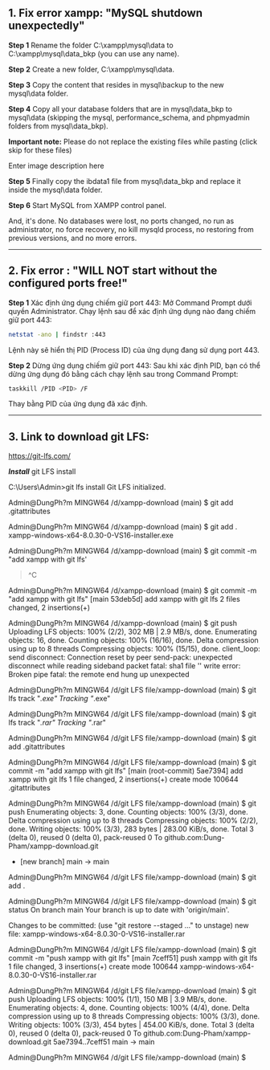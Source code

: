 ## 1. Fix error xampp: "MySQL shutdown unexpectedly"

**Step 1** Rename the folder C:\xampp\mysql\data to C:\xampp\mysql\data_bkp (you can use any name).

**Step 2** Create a new folder, C:\xampp\mysql\data.

**Step 3** Copy the content that resides in mysql\backup to the new mysql\data folder.

**Step 4** Copy all your database folders that are in mysql\data_bkp to mysql\data (skipping the mysql, performance_schema, and phpmyadmin folders from mysql\data_bkp).

**Important note:** Please do not replace the existing files while pasting (click skip for these files)

Enter image description here

**Step 5** Finally copy the ibdata1 file from mysql\data_bkp and replace it inside the mysql\data folder.

**Step 6** Start MySQL from XAMPP control panel.

And, it's done. No databases were lost, no ports changed, no run as administrator, no force recovery, no kill mysqld process, no restoring from previous versions, and no more errors.

---
## 2. Fix error : "WILL NOT start without the configured ports free!"
**Step 1** Xác định ứng dụng chiếm giữ port 443:
Mở Command Prompt dưới quyền Administrator.
Chạy lệnh sau để xác định ứng dụng nào đang chiếm giữ port 443:
```bash
netstat -ano | findstr :443
```
Lệnh này sẽ hiển thị PID (Process ID) của ứng dụng đang sử dụng port 443.

**Step 2** Dừng ứng dụng chiếm giữ port 443:
Sau khi xác định PID, bạn có thể dừng ứng dụng đó bằng cách chạy lệnh sau trong Command Prompt:
```bash 
taskkill /PID <PID> /F
```
Thay <PID> bằng PID của ứng dụng đã xác định.

---
## 3. Link to download git LFS: 

https://git-lfs.com/


***Install***
git LFS install

C:\Users\Admin>git lfs install
Git LFS initialized.


Admin@DungPh?m MINGW64 /d/xampp-download (main)
$ git add .gitattributes

Admin@DungPh?m MINGW64 /d/xampp-download (main)
$ git add . xampp-windows-x64-8.0.30-0-VS16-installer.exe

Admin@DungPh?m MINGW64 /d/xampp-download (main)
$ git commit -m "add xampp with git lfs'
> ^C

Admin@DungPh?m MINGW64 /d/xampp-download (main)
$ git commit -m "add xampp with git lfs"
[main 53deb5d] add xampp with git lfs
 2 files changed, 2 insertions(+)

Admin@DungPh?m MINGW64 /d/xampp-download (main)
$ git push
Uploading LFS objects: 100% (2/2), 302 MB | 2.9 MB/s, done.
Enumerating objects: 16, done.
Counting objects: 100% (16/16), done.
Delta compression using up to 8 threads
Compressing objects: 100% (15/15), done.
client_loop: send disconnect: Connection reset by peer
send-pack: unexpected disconnect while reading sideband packet
fatal: sha1 file '<stdout>' write error: Broken pipe
fatal: the remote end hung up unexpected






Admin@DungPh?m MINGW64 /d/git LFS file/xampp-download (main)
$ git lfs track "*.exe"
Tracking "*.exe"

Admin@DungPh?m MINGW64 /d/git LFS file/xampp-download (main)
$ git lfs track "*.rar"
Tracking "*.rar"

Admin@DungPh?m MINGW64 /d/git LFS file/xampp-download (main)
$ git add .gitattributes

Admin@DungPh?m MINGW64 /d/git LFS file/xampp-download (main)
$ git commit -m "add xampp with git lfs"
[main (root-commit) 5ae7394] add xampp with git lfs
 1 file changed, 2 insertions(+)
 create mode 100644 .gitattributes

Admin@DungPh?m MINGW64 /d/git LFS file/xampp-download (main)
$ git push
Enumerating objects: 3, done.
Counting objects: 100% (3/3), done.
Delta compression using up to 8 threads
Compressing objects: 100% (2/2), done.
Writing objects: 100% (3/3), 283 bytes | 283.00 KiB/s, done.
Total 3 (delta 0), reused 0 (delta 0), pack-reused 0
To github.com:Dung-Pham/xampp-download.git
 * [new branch]      main -> main

Admin@DungPh?m MINGW64 /d/git LFS file/xampp-download (main)
$ git add .

Admin@DungPh?m MINGW64 /d/git LFS file/xampp-download (main)
$ git status
On branch main
Your branch is up to date with 'origin/main'.

Changes to be committed:
  (use "git restore --staged <file>..." to unstage)
        new file:   xampp-windows-x64-8.0.30-0-VS16-installer.rar


Admin@DungPh?m MINGW64 /d/git LFS file/xampp-download (main)
$ git commit -m "push xampp with git lfs"
[main 7ceff51] push xampp with git lfs
 1 file changed, 3 insertions(+)
 create mode 100644 xampp-windows-x64-8.0.30-0-VS16-installer.rar

Admin@DungPh?m MINGW64 /d/git LFS file/xampp-download (main)
$ git push
Uploading LFS objects: 100% (1/1), 150 MB | 3.9 MB/s, done.
Enumerating objects: 4, done.
Counting objects: 100% (4/4), done.
Delta compression using up to 8 threads
Compressing objects: 100% (3/3), done.
Writing objects: 100% (3/3), 454 bytes | 454.00 KiB/s, done.
Total 3 (delta 0), reused 0 (delta 0), pack-reused 0
To github.com:Dung-Pham/xampp-download.git
   5ae7394..7ceff51  main -> main

Admin@DungPh?m MINGW64 /d/git LFS file/xampp-download (main)
$



